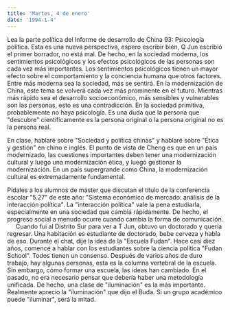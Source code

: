 ```yaml
---
title: 'Martes, 4 de enero'
date: '1994-1-4'
---
```

Lea la parte política del Informe de desarrollo de China 93: Psicología política. Esta es una nueva perspectiva, espero escribir bien, Q Jun escribió el primer borrador, no está mal. De hecho, en la sociedad moderna, los sentimientos psicológicos y los efectos psicológicos de las personas son cada vez más importantes. Los sentimientos psicológicos tienen un mayor efecto sobre el comportamiento y la conciencia humana que otros factores. Entre más moderna sea la sociedad, más se sentirá. En la modernización de China, este tema se volverá cada vez más prominente en el futuro. Mientras más rápido sea el desarrollo socioeconómico, más sensibles y vulnerables son las personas, esto es una contradicción. En la sociedad primitiva, probablemente no haya psicología. Es una duda que la persona que "descubre" científicamente es la persona original o la persona original no es la persona real.

En clase, hablaré sobre "Sociedad y política chinas" y hablaré sobre "Ética y gestión" en chino e inglés. El punto de vista de Cheng es que en un país modernizado, las cuestiones importantes deben tener una modernización cultural y luego una modernización ética, y luego gestionar la modernización. En un país supergrande como China, la modernización cultural es extremadamente fundamental.

Pídales a los alumnos de máster que discutan el título de la conferencia escolar "5.27" de este año: "Sistema económico de mercado: análisis de la interacción política". La "interacción política" vale la pena estudiarla, especialmente en una sociedad que cambia rápidamente. De hecho, el progreso social a menudo ocurre cuando cambia la forma de comunicación.
    
Cuando fui al Distrito Sur para ver a T Jun, obtuvo un doctorado y quería regresar. Una habitación es estudiante de doctorado, bebe cerveza y habla de eso. Durante el chat, dije la idea de la "Escuela Fudan". Hace casi diez años, comencé a hablar con los estudiantes sobre la ciencia política "Fudan School". Todos tienen un consenso. Después de varios años de duro trabajo, hay algunas personas, esta es la columna vertebral de la escuela. Sin embargo, cómo formar una escuela, las ideas han cambiado. En el pasado, no era necesario pensar que debería haber una metodología unificada. De hecho, una clase de "iluminación" es la más importante. Realmente aprecio la "iluminación" que dijo el Buda. Si un grupo académico puede "iluminar", será la mitad.